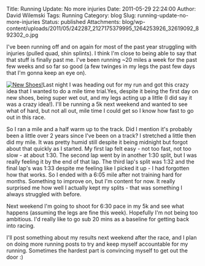 Title: Running Update: No more injuries
Date: 2011-05-29 22:24:00
Author: David Wilemski
Tags: Running
Category: blog
Slug: running-update-no-more-injuries
Status: published
Attachments: blog/wp-content/uploads/2011/05/242287_2127175379995_1264253926_32619092_892302_o.jpg

I've been running off and on again for most of the past year struggling
with injuries (pulled quad, shin splints). I think I'm close to being
able to say that that stuff is finally past me. I've been running ~20
miles a week for the past few weeks and so far so good (a few twinges in
my legs the past few days that I'm gonna keep an eye on).

[![New
Shoes\!](http://oromis.davidwilemski.com/blog/wp-content/uploads/2011/05/242287_2127175379995_1264253926_32619092_892302_o-300x225.jpg
"New Shoes!")](http://oromis.davidwilemski.com/blog/202/running-update-no-more-injuries/242287_2127175379995_1264253926_32619092_892302_o/)Last
night I was heading out for my run and got this crazy idea that I wanted
to do a mile time trial.Yes, despite it being the first day on new
shoes, being super wet out, and my legs acting up a little (I did say it
was a crazy idea\!). I'll be running a 5k next weekend and wanted to see
what of hard, but not all out, mile time I could get so I know how fast
to go out in this race.

So I ran a mile and a half warm up to the track. Did I mention it's
probably been a little over 2 years since I've been on a track? I
stretched a little then did my mile. It was pretty humid still despite
it being midnight but forgot about that quickly as I started. My first
lap felt easy - not too fast, not too slow - at about 1:30. The second
lap went by in another 1:30 split, but I was really feeling it by the
end of that lap. The third lap's split was 1:32 and the final lap's was
1:33 despite me feeling like I picked it up - I had forgotten how that
works. So I ended with a 6:05 mile after not training hard for months.
Something to improve on, but I'm content for now. It really surprised me
how well I actually kept my splits - that was something I always
struggled with before.

Next weekend I'm going to shoot for 6:30 pace in my 5k and see what
happens (assuming the legs are fine this week). Hopefully I'm not being
too ambitious. I'd really like to go sub 20 mins as a baseline for
getting back into racing.

I'll post something about my results next weekend after the race, and I
plan on doing more running posts to try and keep myself accountable for
my running. Sometimes the hardest part is convincing myself to get out
the door :)
